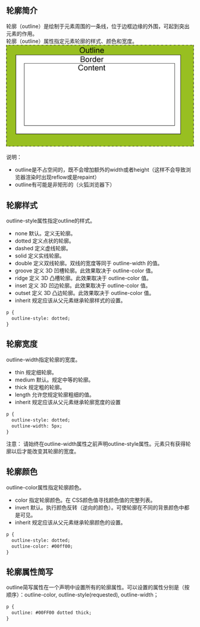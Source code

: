 ## 轮廓简介
轮廓（outline）是绘制于元素周围的一条线，位于边框边缘的外围，可起到突出元素的作用。  
轮廓（outline）属性指定元素轮廓的样式、颜色和宽度。
![pic](images/icon_20200516154028.png)

说明：
- outline是不占空间的，既不会增加额外的width或者height（这样不会导致浏览器渲染时出现reflow或是repaint）
- outline有可能是非矩形的（火狐浏览器下）

## 轮廓样式
outline-style属性指定outline的样式。
- none	    默认。定义无轮廓。
- dotted	定义点状的轮廓。
- dashed	定义虚线轮廓。
- solid	    定义实线轮廓。
- double	定义双线轮廓。双线的宽度等同于 outline-width 的值。
- groove	定义 3D 凹槽轮廓。此效果取决于 outline-color 值。
- ridge	    定义 3D 凸槽轮廓。此效果取决于 outline-color 值。
- inset	    定义 3D 凹边轮廓。此效果取决于 outline-color 值。
- outset	定义 3D 凸边轮廓。此效果取决于 outline-color 值。
- inherit	规定应该从父元素继承轮廓样式的设置。
```
p {
  outline-style: dotted;
}
```

##  轮廓宽度
outline-width指定轮廓的宽度。
- thin	规定细轮廓。
- medium	默认。规定中等的轮廓。
- thick	规定粗的轮廓。
- length	允许您规定轮廓粗细的值。
- inherit	规定应该从父元素继承轮廓宽度的设置
```
p {
  outline-style: dotted;
  outline-width: 5px;
}
```
注意： 请始终在outline-width属性之前声明outline-style属性。元素只有获得轮廓以后才能改变其轮廓的宽度。

## 轮廓颜色
outline-color属性指定轮廓颜色。
- color	    指定轮廓颜色。在 CSS颜色值寻找颜色值的完整列表。
- invert	默认。执行颜色反转（逆向的颜色）。可使轮廓在不同的背景颜色中都是可见。
- inherit	规定应该从父元素继承轮廓颜色的设置。
```
p {
  outline-style: dotted;
  outline-color: #00ff00;
}
```

## 轮廓属性简写
outline简写属性在一个声明中设置所有的轮廓属性。可以设置的属性分别是（按顺序）：outline-color, outline-style(requested), outline-width；
```
p {
  outline: #00FF00 dotted thick;
}
```

